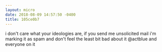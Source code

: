 ```yaml
---
layout: micro
date: 2018-08-09 14:57:50 -0400
title: 105ce0b7
---
```

i don't care what your ideologies are, if you send me unsolicited mail i'm marking it as spam and don't feel the least bit bad about it @actblue and everyone on it